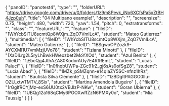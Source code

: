 {
      "panoID": "panotest4",
      "type": "",
      "folderURL": "https://drive.google.com/drive/u/0/folders/1z9m8Pevk_iNo6XCfsPa5xZtBH4Jzp0uh",
      "title": "04 Multipano example!",
      "description": "",
      "screensize": 0.75,
      "height": 480,
      "width": 720,
      "yaw": 1.54,
      "pitch": 0,
      "extratransforms": "",
      "class": "",
      "featureURL": "",
      "feature": {
         "fileID": "1WhYcbSITU8scmtQp8WXjm_ZqO7VmILcA",
         "student": "Mateo Gutierrez"
      },
      "multimedia": [
         {
            "fileID": "1WhYcbSITU8scmtQp8WXjm_ZqO7VmILcA",
            "student": "Mateo Gutierrez"
         },
         {
            "fileID": "1BSgwoOPZozk9-AYCXMl1U7vmMzjUVo78",
            "student": "Tiziana Minotti"
         },
         {
            "fileID": "1XaDlLrg2L5ryLhBwkHWeozbet2MoYXOd",
            "student": "Azul Benito"
         },
         {
            "fileID": "1jEbcQg4JthAZA80KodorAUy7E4RfREmL",
            "student": "Lucas Paluci"
         },
         {
            "fileID": "1n0fhqbUWPa-ZGc91rZ_gj6sAs9ofSgZ8",
            "student": "Lucía Abad"
         },
         {
            "fileID": "1MZk_pSMZqnn-e14qIaZY5SC-nfnz1hRz",
            "student": "Bautista Silva Clemente"
         },
         {
            "fileID": "1zBDgItPAGGO0lIu-OZU_xtwTMTV_8Six",
            "student": "Martina Amendola Bugeiro"
         },
         {
            "fileID": "1rGglfRCYjMz-exS6UU0tx2VBJlzP-NKw",
            "student": "Goran Ubierna"
         },
         {
            "fileID": "1UBQg12a168qCMy6POOXwffZzN6PMXy0o",
            "student": "Mia Taussig"
         }
      ]
   }